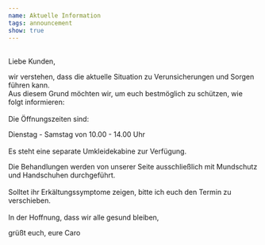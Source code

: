 ```yaml
---
name: Aktuelle Information
tags: announcement
show: true
---
```

<br />Liebe Kunden,

wir verstehen, dass die aktuelle Situation zu Verunsicherungen und Sorgen führen kann.
<br />
Aus diesem Grund möchten wir, um euch bestmöglich zu schützen, wie folgt informieren:
<br /><br />
Die Öffnungszeiten sind:

Dienstag - Samstag von 10.00 - 14.00 Uhr
<br /><br />
Es steht eine separate Umkleidekabine zur Verfügung.

Die Behandlungen werden von unserer Seite ausschließlich mit Mundschutz und Handschuhen durchgeführt.
<br /><br />
Solltet ihr Erkältungssymptome zeigen, bitte ich euch den Termin zu verschieben.
<br /><br />
In der Hoffnung, dass wir alle gesund bleiben,

grüßt euch, eure Caro